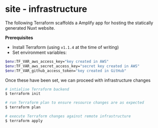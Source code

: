 # site - infrastructure

The following Terraform scaffolds a Amplify app for hosting the statically generated Nuxt website.

**Prerequisites**
- Install Terraform (using `v1.1.4` at the time of writing)
- Set environment variables:

```bash
$env:TF_VAR_aws_access_key="key created in AWS"
$env:TF_VAR_aws_secret_access_key="secret key created in AWS"
$env:TF_VAR_github_access_token="key created in GitHub"
```

Once these have been set, we can proceed with infrastructure changes
```bash
# intialise Terraform backend
$ terraform init

# run Terraform plan to ensure resource changes are as expected
$ terraform plan

# execute Terraform changes against remote infrastructure
$ terraform apply
```
